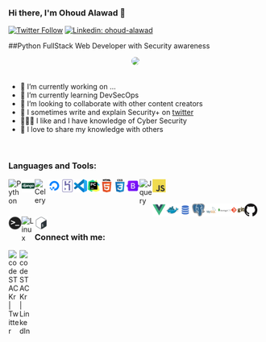 
### Hi there, I'm Ohoud Alawad 👋
[![Twitter Follow](https://img.shields.io/twitter/follow/ohoud_alawad?style=for-the-badge)](https://twitter.com/ohoud_alawad)
[![Linkedin: ohoud-alawad](https://img.shields.io/badge/-ohoud-alawad-blueviolet?style=for-the-badge&logo=Linkedin&logoColor=white&link=https://www.linkedin.com/in/ohoud-alawad-085279171/)](https://www.linkedin.com/in/ohoud-alawad-085279171/)

##Python FullStack Web Developer with Security awareness

<!-- Gif -->
<div align="center" >
<img style="border-radius: 10px" src="https://media.giphy.com/media/RDZo7znAdn2u7sAcWH/giphy.gif">
</div>

<br />

- 🔭 I’m currently working on ...
- 🌱 I’m currently learning DevSecOps
- 👯 I’m looking to collaborate with other content creators
- 📝 I sometimes write and explain Security+ on  [twitter](https://twitter.com/ohoud_alawad)
- 👨🏼‍💻 I like and I have knowledge of Cyber Security 
- 👯 I love to share my knowledge with others

<br />

### Languages and Tools:
[<img align="left" alt="Python" width="26px" src="https://github.com/abranhe/programming-languages-logos/blob/master/src/python/python_128x128.png" />]()
[<img align="left" alt="Django" width="26px" src="https://github.com/devicons/devicon/blob/master/icons/django/django-original.svg" />]()
[<img align="left" alt="Celery" width="26px" src="https://raw.githubusercontent.com/simple-icons/simple-icons/c4d9d3fee42301facaf14e44adb3183a5fb7d068/icons/celery.svg" />]()
[<img align="left" alt="Digital Ocean" width="26px" src="https://github.com/devicons/devicon/blob/master/icons/digitalocean/digitalocean-original.svg" />]()
[<img align="left" alt="Heroku" width="26px" src="https://github.com/devicons/devicon/blob/master/icons/heroku/heroku-original.svg" />]()

[<img align="left" alt="Visual Studio Code" width="26px" src="https://raw.githubusercontent.com/github/explore/80688e429a7d4ef2fca1e82350fe8e3517d3494d/topics/visual-studio-code/visual-studio-code.png" />]()
[<img align="left" alt="Pycharm" width="26px" src="https://github.com/devicons/devicon/blob/master/icons/pycharm/pycharm-original.svg" />]()
[<img align="left" alt="HTML5" width="26px" src="https://raw.githubusercontent.com/github/explore/80688e429a7d4ef2fca1e82350fe8e3517d3494d/topics/html/html.png" />]()
[<img align="left" alt="CSS3" width="26px" src="https://raw.githubusercontent.com/github/explore/80688e429a7d4ef2fca1e82350fe8e3517d3494d/topics/css/css.png" />]()
[<img align="left" alt="Bootstrap" width="26px" src="https://github.com/devicons/devicon/blob/master/icons/bootstrap/bootstrap-original.svg" />]()
[<img align="left" alt="Jquery" width="26px" src="https://raw.githubusercontent.com/simple-icons/simple-icons/c4d9d3fee42301facaf14e44adb3183a5fb7d068/icons/jquery.svg" />]()
[<img align="left" alt="JavaScript" width="26px" src="https://raw.githubusercontent.com/github/explore/80688e429a7d4ef2fca1e82350fe8e3517d3494d/topics/javascript/javascript.png" />]() <br><br>

[<img align="left" alt="VueJS" width="26px" src="https://github.com/devicons/devicon/blob/master/icons/vuejs/vuejs-original.svg" />]()



[<img align="left" alt="Docker" width="26px" src="https://github.com/devicons/devicon/blob/master/icons/docker/docker-original.svg" />]()

[<img align="left" alt="SQL" width="26px" src="https://raw.githubusercontent.com/github/explore/80688e429a7d4ef2fca1e82350fe8e3517d3494d/topics/sql/sql.png" />]()
[<img align="left" alt="Postgresql" width="26px" src="https://github.com/devicons/devicon/blob/master/icons/postgresql/postgresql-original.svg" />]()
[<img align="left" alt="MySQL" width="26px" src="https://raw.githubusercontent.com/github/explore/80688e429a7d4ef2fca1e82350fe8e3517d3494d/topics/mysql/mysql.png" />]()
[<img align="left" alt="MongoDB" width="26px" src="https://raw.githubusercontent.com/github/explore/80688e429a7d4ef2fca1e82350fe8e3517d3494d/topics/mongodb/mongodb.png" />]()
[<img align="left" alt="Git" width="26px" src="https://raw.githubusercontent.com/github/explore/80688e429a7d4ef2fca1e82350fe8e3517d3494d/topics/git/git.png" />]()
[<img align="left" alt="GitHub" width="26px" src="https://raw.githubusercontent.com/github/explore/78df643247d429f6cc873026c0622819ad797942/topics/github/github.png" />]()
[<img align="left" alt="Terminal" width="26px" src="https://raw.githubusercontent.com/github/explore/80688e429a7d4ef2fca1e82350fe8e3517d3494d/topics/terminal/terminal.png" />]()
[<img align="left" alt="Linux" width="26px" src="https://raw.githubusercontent.com/simple-icons/simple-icons/c4d9d3fee42301facaf14e44adb3183a5fb7d068/icons/linux.svg" />]()
[<img align="left" alt="Bash" width="26px" src="https://github.com/devicons/devicon/blob/master/icons/bash/bash-original.svg" />]()


<br />
<br />


### Connect with me:

[<img align="left" alt="codeSTACKr | Twitter" width="22px" src="https://cdn.jsdelivr.net/npm/simple-icons@v3/icons/twitter.svg" />](https://twitter.com/ohoud_alawad)
[<img align="left" alt="codeSTACKr | LinkedIn" width="22px" src="https://cdn.jsdelivr.net/npm/simple-icons@v3/icons/linkedin.svg" />](https://www.linkedin.com/in/ohoud-alawad-085279171/)
<br />

<!--
**OhoudAlawad/OhoudAlawad** is a ✨ _special_ ✨ repository because its `README.md` (this file) appears on your GitHub profile.

Here are some ideas to get you started:

- 🔭 I’m currently working on ...
- 🌱 I’m currently learning DevSecOps
- 👯 I’m looking to collaborate with other content creators
- 🤔 I’m looking for help with ...
- 💬 Ask me about ...
- 📫 How to reach me: ...
- 😄 Pronouns: ...
- ⚡ Fun fact: ...
-->
